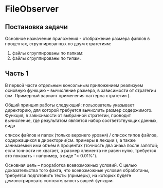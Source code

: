# FileObserver
## Постановка задачи
Основное назначение приложения - отображение размера файлов в процентах, сгруппированных по двум стратегиям:

1. файлы сгруппированы по папкам:
2. файлы сгруппированы по типам.

## Часть 1
В первой части отдельным консольным приложением реализуем основную функцию –  вычисление размера, в зависимости от стратегии (см. Примерный вариант применения паттерна стратегии  ).

Общий принцип работы следующий: пользователь указывает директорию, для которой требуется вычислить размер содержимого.
Функция, в зависимости от выбранной стратегии, проводит вычисление, где результатом является набор соответствующих данных, вида

список файлов и папок (только верхнего уровня) / список типов файлов, содержащихся в директории(см. примеры в лекции ), а также занимаемый ими объём в процентах (точность два знака после запятой; если точности не хватает, а размер элемента не равен нулю, требуется это показать - например, в виде "< 0.01%").

Основная цель – проработка всевозможных условий. С целью доказательства того факта, что всевозможные условия обработаны, требуется подготовить тесты (примеры), на которых будете демонстрировать состоятельность вашей функции.